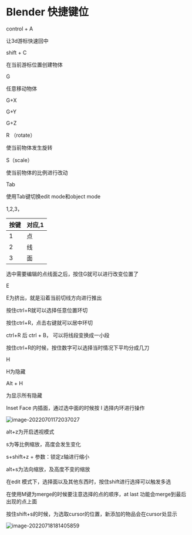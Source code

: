# Blender 快捷键位

control + A 

让3d游标快速回中

shift + C

在当前游标位置创建物体

G

任意移动物体

G+X

G+Y

G+Z



R （rotate）

使当前物体发生旋转

S（scale）

使当前物体的比例进行改动

Tab

使用Tab键切换edit mode和object mode

1,2,3，

| 按键 | 对应,1 |
| ---- | ------ |
| 1    | 点     |
| 2    | 线     |
| 3    | 面     |

选中需要编辑的点线面之后，按住G就可以进行改变位置了



E

E为挤出，就是沿着当前切线方向进行推出



按住ctrl+R就可以选择任意位置环切

按住ctrl+R，点击右键就可以居中环切

ctrl+R 后 ctrl + B， 可以将线段变换成一小段 

按住ctrl+R的时候，按住数字可以选择当时情况下平均分成几刀





H

H为隐藏



Alt + H

为显示所有隐藏



Inset Face 内插面，通过选中面的时候按 I 选择内环进行操作

![image-20220701172037027](../images/image-20220701172037027.png)



alt+z为开启透视模式



s为等比例缩放，高度会发生变化

s+shift+z + 参数：锁定z轴进行缩小



alt+s为法向缩放，及高度不变的缩放

在edit 模式下，选择面以及其他东西时，按住shift进行选择可以触发多选



在使用M键为merge的时候要注意选择的点的顺序，at last 功能会merge到最后出现的点上面





按住shift+s的时候，为选取cursor的位置，新添加的物品会在cursor处显示

![image-20220718181405859](../images/image-20220718181405859.png)





